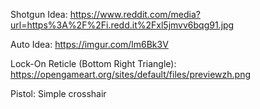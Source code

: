Shotgun Idea:
<https://www.reddit.com/media?url=https%3A%2F%2Fi.redd.it%2Fxl5jmvv6bqg91.jpg>

Auto Idea:
<https://imgur.com/lm6Bk3V>

Lock-On Reticle (Bottom Right Triangle):
<https://opengameart.org/sites/default/files/previewzh.png>

Pistol: Simple crosshair
